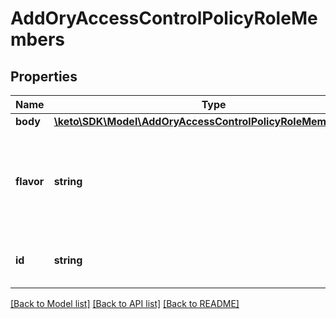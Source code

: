 # AddOryAccessControlPolicyRoleMembers

## Properties
Name | Type | Description | Notes
------------ | ------------- | ------------- | -------------
**body** | [**\keto\SDK\Model\AddOryAccessControlPolicyRoleMembersBody**](AddOryAccessControlPolicyRoleMembersBody.md) |  | [optional] 
**flavor** | **string** | The ORY Access Control Policy flavor. Can be \&quot;regex\&quot;, \&quot;glob\&quot;, and \&quot;exact\&quot;.  in: path | 
**id** | **string** | The ID of the ORY Access Control Policy Role.  in: path | 

[[Back to Model list]](../README.md#documentation-for-models) [[Back to API list]](../README.md#documentation-for-api-endpoints) [[Back to README]](../README.md)



